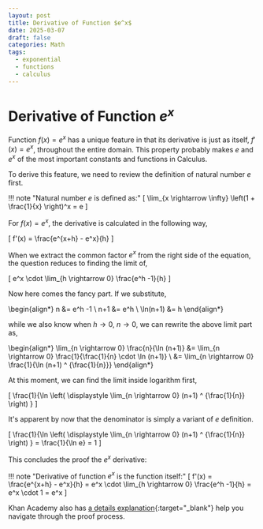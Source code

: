```yaml
---
layout: post
title: Derivative of Function $e^x$
date: 2025-03-07
draft: false
categories: Math
tags:
  - exponential
  - functions
  - calculus
---
```


# Derivative of Function $e^x$

Function $f(x) = e^x$ has a unique feature in that its derivative is just as itself, $f'(x) = e^x$, throughout the entire domain. This property probably makes $e$ and $e^x$  of the most important constants and functions in Calculus. 

To derive this feature, we need to review the definition of natural number $e$ first. 

!!! note "Natural number $e$ is defined as:"
    \[
    \lim_{x \rightarrow \infty} \left(1 + \frac{1}{x} \right)^x = e
    \]

For $f(x) = e^x$, the derivative is calculated in the following way,

\[
f'(x) = \frac{e^{x+h} - e^x}{h}
\]

When we extract the common factor $e^x$ from the right side of the equation, the question reduces to finding the limit of,

\[
e^x \cdot \lim_{h \rightarrow 0} \frac{e^h -1}{h}
\]

Now here comes the fancy part. If we substitute,

\begin{align*}
n &= e^h -1 \\
n+1 &= e^h \\
\ln(n+1) &= h
\end{align*}

while we also know when $h \rightarrow 0$, $n \rightarrow 0$, we can rewrite the above limit part as,

\begin{align*}
\lim_{n \rightarrow 0} \frac{n}{\ln (n+1)} 
&= \lim_{n \rightarrow 0} \frac{1}{\frac{1}{n} \cdot \ln (n+1)} \\
&= \lim_{n \rightarrow 0} \frac{1}{\ln (n+1) ^ {\frac{1}{n}}} 
\end{align*}

At this moment, we can find the limit inside logarithm first,

\[
\frac{1}{\ln \left( \displaystyle \lim_{n \rightarrow 0} (n+1) ^ {\frac{1}{n}} \right) }
\]

It's apparent by now that the denominator is simply a variant of $e$ definition. 

\[
\frac{1}{\ln \left( \displaystyle \lim_{n \rightarrow 0} (n+1) ^ {\frac{1}{n}} \right) } = \frac{1}{\ln e} = 1
\]

This concludes the proof the $e^x$ derivative:

!!! note "Derivative of function $e^x$ is the function itself:"
    \[
    f'(x) = \frac{e^{x+h} - e^x}{h} = e^x \cdot \lim_{h \rightarrow 0} \frac{e^h -1}{h} = e^x \cdot 1 = e^x
    \]

Khan Academy also has [a details explanation](https://www.khanacademy.org/math/ap-calculus-ab/ab-differentiation-1-new/ab-2-7/a/proof-the-derivative-of-is){:target="\_blank"} help you navigate through the proof process. 